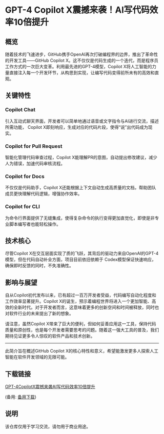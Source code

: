 # GPT-4 Copilot X震撼来袭！AI写代码效率10倍提升

## 概览

随着技术的飞速进步，GitHub携手OpenAI再次打破编程界的边界，推出了革命性的开发工具——GitHub Copilot X。这不仅仅是代码生成的一个迭代，而是程序员工作方式的一次巨大变革。利用最先进的GPT-4模型，Copilot X将人工智能的力量直接注入每一个开发环节，从构思到实现，让编写代码变得前所未有的高效和直观。

## 关键特性

### Copilot Chat
引入互动式聊天界面，开发者可以简单地通过语音或文字指令与AI进行交流，描述所需功能， Copilot X即刻响应，生成对应的代码片段，使得“说”出代码成为现实。

### Copilot for Pull Request
智能化管理代码审查过程，Copilot X能理解PR的意图，自动提出修改建议，减少人为错误，加速代码审核流程。

### Copilot for Docs
不仅仅是代码助手，Copilot X还能根据上下文自动生成高质量的文档，帮助团队成员更快理解代码逻辑，增强协作效率。

### Copilot for CLI
为命令行界面提供了无缝集成，使得复杂命令的执行变得更加直觉化，即使是非专业脚本编写者也能轻松操作。

## 技术核心

尽管Copilot X在交互层面实现了质的飞跃，其背后的驱动力来自OpenAI的GPT-4模型，但在代码自动补全方面，项目目前依旧依赖于 Codex模型保证快速响应，确保即时反馈的同时，不失准确性。

## 影响与展望

自从Copilot初代发布以来，已有超过一百万开发者受益，代码编写自动化程度和工作效率显著提升。Copilot X的诞生，预示着编程世界将进入一个更加智能、高效的全新时代。对于开发者而言，这意味着更多的创新空间和时间被释放，同时也对软件行业的未来提出了新的想象。

请注意，虽然Copilot X带来了巨大的便利，但如何妥善应用这一工具，保持代码质量和原创性，也是每个开发者需要思考的问题。随着这一强大工具的普及，我们期待见证更多令人惊叹的软件产品和技术创新。

---

此简介旨在概述GitHub Copilot X的核心特性和意义，希望能激发更多人探索人工智能在软件开发领域的无限可能。

## 下载链接
[GPT-4CopilotX震撼来袭AI写代码效率10倍提升](https://pan.quark.cn/s/0e92d927c179) 

(备用: [备用下载](https://pan.baidu.com/s/1RpOvaMRXizAC6mp7wwF7-g?pwd=1234))

## 说明

该仓库仅用于学习交流，请勿用于商业用途。
